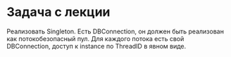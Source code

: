 # Задача с лекции
Реализовать Singleton. Есть DBConnection, он должен быть реализован как потокобезопасный пул. 
Для каждого потока есть свой DBConnection, доступ к instance по ThreadID в явном виде.
